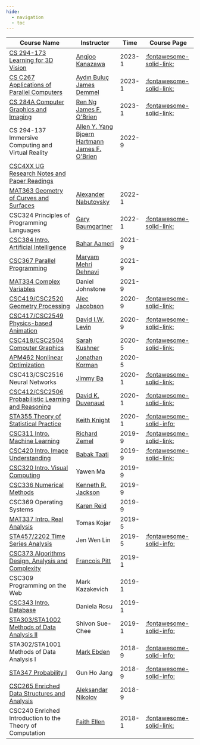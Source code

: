 ```yaml
---
hide:
  - navigation
  - toc
---
```


| Course Name                                                                       | Instructor                                                                                                                                                                                 | Time   | Course Page                                                                                                |
| --------------------------------------------------------------------------------- | ------------------------------------------------------------------------------------------------------------------------------------------------------------------------------------------ | ------ | ---------------------------------------------------------------------------------------------------------- |
| [CS 294-173 Learning for 3D Vision](./cs294173/draft.md)                          | [Angjoo Kanazawa](https://people.eecs.berkeley.edu/~kanazawa/)                                                                                                                             | 2023-1 |         [:fontawesome-solid-link:](https://sites.google.com/berkeley.edu/learningfor3d-seminar)                                                                                                   |
| [CS C267 Applications of Parallel Computers](./csc367/hie.md)                     | [Aydın Buluç](https://people.eecs.berkeley.edu/~aydin/)<br> [James Demmel](https://people.eecs.berkeley.edu/~demmel/)                                                                      | 2023-1 |      [:fontawesome-solid-link:](https://sites.google.com/berkeley.edu/learningfor3d-seminar)                                                                                                       |
| [CS 284A Computer Graphics and Imaging](./cs284/sampling.md)                                           | [Ren Ng](https://www2.eecs.berkeley.edu/Faculty/Homepages/yirenng.html)<br> [James F. O'Brien](http://obrien.berkeley.edu/)                                                                | 2023-1 |                    [:fontawesome-solid-link:](https://cs184.eecs.berkeley.edu/sp23)                                                                                        |
| CS 294-137 Immersive Computing and Virtual Reality                                | [Allen Y. Yang](https://vivecenter.berkeley.edu/people/allen-y-yang/)<br> [Bjoern Hartmann](https://people.eecs.berkeley.edu/~bjoern/)<br> [James F. O'Brien](http://obrien.berkeley.edu/) | 2022-9 |                                                                                                            |
| [CSC4XX UG Research Notes and Paper Readings](./research/nerf.md)                 |                                                                                                                                                                                            |        |                                                                                                            |
| [MAT363 Geometry of Curves and Surfaces](./mat363/intro_curves.md)                | [Alexander Nabutovsky](http://www.math.toronto.edu/nabutovsky/)                                                                                                                            | 2022-1 |                                                                                                            |
| CSC324 Principles of Programming Languages                                        | [Gary Baumgartner](http://www.cs.toronto.edu/~gfb/)                                                                                                                                        | 2022-1 | [:fontawesome-solid-link:](https://www.cs.toronto.edu/~david/course-notes/csc324.pdf)                      |
| [CSC384 Intro. Artificial Intelligence](./csc384/search.md)                       | [Bahar Aameri](http://www.cs.toronto.edu/~bahar/)                                                                                                                                          | 2021-9 |                                                                                                            |
| [CSC367 Parallel Programming](./csc367/hie.md)                                    | [Maryam Mehri Dehnavi](https://www.cs.toronto.edu/~mmehride/)                                                                                                                              | 2021-9 |                                                                                                            |
| [MAT334 Complex Variables](./mat334/intro.md)                                     | Daniel Johnstone                                                                                                                                                                           | 2021-9 |                                                                                                            |
| [CSC419/CSC2520 Geometry Processing](./csc419/introduction.md)                    | [Alec Jacobson](https://www.cs.toronto.edu/~jacobson/)                                                                                                                                     | 2020-9 | [:fontawesome-solid-link:](https://github.com/alecjacobson/geometry-processing-csc2520)                    |
| [CSC417/CSC2549 Physics-based Animation](./csc417/introduction.md)                | [David I.W. Levin](http://142.93.146.228/researchdb/)                                                                                                                                      | 2020-9 | [:fontawesome-solid-link:](https://github.com/dilevin/CSC417-physics-based-animation)                      |
| [CSC418/CSC2504 Computer Graphics](./csc418/raster_image.md)                      | [Sarah Kushner](http://www.sarahkushner.com/)                                                                                                                                              | 2020-5 | [:fontawesome-solid-link:](https://github.com/alecjacobson/computer-graphics-csc317)                       |
| [APM462 Nonlinear Optimization](./apm462/calculus_review.md)                      | [Jonathan Korman](https://www.math.toronto.edu/jkorman/)                                                                                                                                   | 2020-5 |                                                                                                            |
| CSC413/CSC2516 Neural Networks                                                    | [Jimmy Ba](https://jimmylba.github.io/)                                                                                                                                                    | 2020-1 | [:fontawesome-solid-link:](https://csc413-2020.github.io/)                                                 |
| [CSC412/CSC2506 Probabilistic Learning and Reasoning](./csc412/models.md)         | [David K. Duvenaud](http://www.cs.toronto.edu/~duvenaud/)                                                                                                                                  | 2020-1 | [:fontawesome-solid-link:](https://probmlcourse.github.io/csc412/)                                         |
| [STA355 Theory of Statistical Practice](./sta355/statistical_models.md)           | [Keith Knight](https://www.utstat.utoronto.ca/keith/home.html)                                                                                                                             | 2020-1 | [:fontawesome-solid-info:](https://www.statistics.utoronto.ca/file/sta355h1spdf)                           |
| [CSC311 Intro. Machine Learning](./csc311/knn.md)                                 | [Richard Zemel](http://www.cs.columbia.edu/~zemel/)                                                                                                                                        | 2019-9 | [:fontawesome-solid-link:](https://erdogdu.github.io/csc311_f19/)                                          |
| [CSC420 Intro. Image Understanding](./csc420/linear_filters.md)                   | [Babak Taati](http://www.cs.toronto.edu/~taati/)                                                                                                                                           | 2019-9 | [:fontawesome-solid-link:](https://www.cs.utoronto.ca/~fidler/teaching/2019/CSC420.html)                   |
| [CSC320 Intro. Visual Computing](./csc320/camera.md)                              | Yawen Ma                                                                                                                                                                                   | 2019-9 |                                                                                                            |
| [CSC336 Numerical Methods](./csc336/approx_error.md)                              | [Kenneth R. Jackson](https://www.cs.toronto.edu/~krj/)                                                                                                                                     | 2019-9 |                                                                                                            |
| CSC369 Operating Systems                                                          | [Karen Reid](https://www.cs.toronto.edu/~reid/)                                                                                                                                            | 2019-9 |                                                                                                            |
| [MAT337 Intro. Real Analysis](./mat337/real_number_construction.md)               | Tomas Kojar                                                                                                                                                                                | 2019-5 |                                                                                                            |
| [STA457/2202 Time Series Analysis](./sta457/Introduction.md)                      | Jen Wen Lin                                                                                                                                                                                | 2019-5 | [:fontawesome-solid-info:](https://www.statistics.utoronto.ca/file/sta457h1-f-summer-2019pdf)              |
| [CSC373 Algorithms Design, Analysis and Complexity](./csc373/greedy_algorithm.md) | [Francois Pitt](https://www.cs.toronto.edu/~fpitt/)                                                                                                                                        | 2019-1 |                                                                                                            |
| CSC309 Programming on the Web                                                     | Mark Kazakevich                                                                                                                                                                            | 2019-1 |                                                                                                            |
| [CSC343 Intro. Database](./csc343/ra.md)                                          | Daniela Rosu                                                                                                                                                                               | 2019-1 |                                                                                                            |
| [STA303/STA1002 Methods of Data Analysis II](./sta303/Summary.md)                 | Shivon Sue-Chee                                                                                                                                                                            | 2019-1 | [:fontawesome-solid-info:](https://www.statistics.utoronto.ca/file/course-outline-sta303h1s-winter2019pdf) |
| STA302/STA1001 Methods of Data Analysis I                                         | [Mark Ebden](https://www.mebden.com/)                                                                                                                                                      | 2018-9 | [:fontawesome-solid-info:](https://www.statistics.utoronto.ca/file/course-outline-sta302h1f-fall2018pdf)   |
| [STA347 Probability I](./sta347/probability.md)                                   | Gun Ho Jang                                                                                                                                                                                | 2018-9 | [:fontawesome-solid-info:](https://www.statistics.utoronto.ca/file/sta347-syllabus-fall-2018pdf)           |
| [CSC265 Enriched Data Structures and Analysis](./csc265/pq.md)                    | [Aleksandar Nikolov](https://www.cs.toronto.edu/~anikolov/)                                                                                                                                | 2018-9 |
| CSC240 Enriched Introduction to the Theory of Computation                         | [Faith Ellen](https://www.cs.toronto.edu/~faith/)                                                                                                                                          | 2018-1 | [:fontawesome-solid-link:](http://www.cs.toronto.edu/~vassos/b36-notes/notes.pdf)                          |



